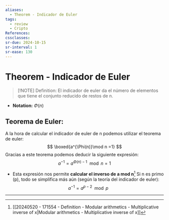 ```yaml
---
aliases:
  - Theorem - Indicador de Euler
tags:
  - review
  - Cripto
References: 
cssclasses:
sr-due: 2024-10-15
sr-interval: 1
sr-ease: 130
---
```

# Theorem - Indicador de Euler

> [!NOTE] Definition: 
> El indicador de euler da el número de elementos que tiene el conjunto reducido de restos de n.  
+ **Notation:** $\Phi (n)$ 
## Teorema de Euler: 
A la hora de calcular el indicador de euler de n podemos utilizar el teorema de euler:
$$
\boxed{a^{\Phi(n)}\mod n =1}
$$
Gracias a este teorema podemos deducir la siguiente expresión: 
$$
a^{-1} = a^{\Phi(n)-1} \mod n = 1
$$
+ Esta expresión nos permite **calcular el inverso de a mod n**[^1]
Si n es primo (p), todo se simplifica más aún (según la teoría del indicador de euler): 
$$
a^{-1} = a^{p-2} \mod p
$$


***

[^1]: [[20240520 - 171554 - Definition - Modular arithmetics - Multiplicative inverse of x|Modular arithmetics - Multiplicative inverse of x]]